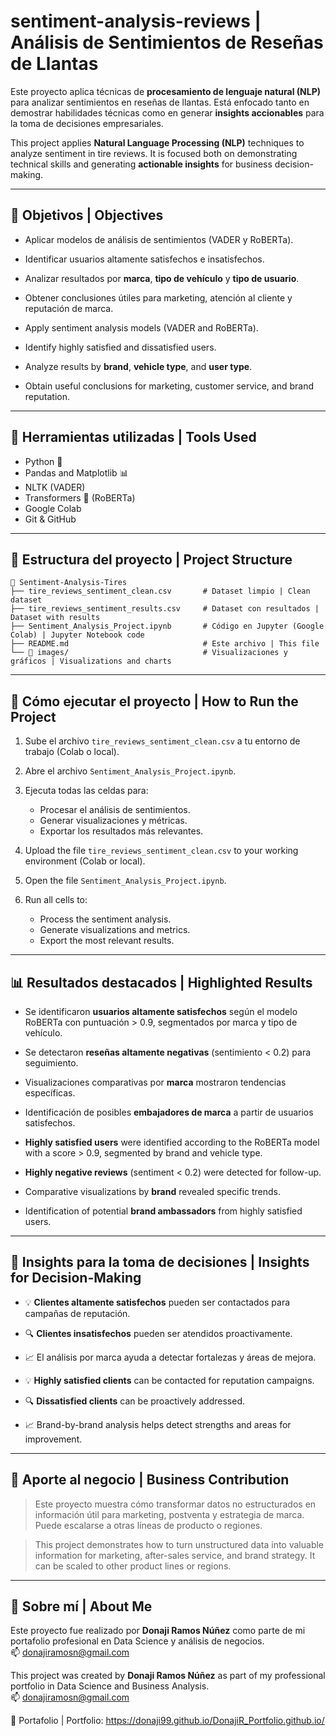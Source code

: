 
# sentiment-analysis-reviews | Análisis de Sentimientos de Reseñas de Llantas

Este proyecto aplica técnicas de **procesamiento de lenguaje natural (NLP)** para analizar sentimientos en reseñas de llantas. 
Está enfocado tanto en demostrar habilidades técnicas como en generar **insights accionables** para la toma de decisiones empresariales.

This project applies **Natural Language Processing (NLP)** techniques to analyze sentiment in tire reviews. 
It is focused both on demonstrating technical skills and generating **actionable insights** for business decision-making.

---

## 📌 Objetivos | Objectives

- Aplicar modelos de análisis de sentimientos (VADER y RoBERTa).
- Identificar usuarios altamente satisfechos e insatisfechos.
- Analizar resultados por **marca**, **tipo de vehículo** y **tipo de usuario**.
- Obtener conclusiones útiles para marketing, atención al cliente y reputación de marca.

- Apply sentiment analysis models (VADER and RoBERTa).
- Identify highly satisfied and dissatisfied users.
- Analyze results by **brand**, **vehicle type**, and **user type**.
- Obtain useful conclusions for marketing, customer service, and brand reputation.

---

## 🧠 Herramientas utilizadas | Tools Used

- Python 🐍  
- Pandas and Matplotlib 📊  
- NLTK (VADER)  
- Transformers 🤗 (RoBERTa)  
- Google Colab  
- Git & GitHub  

---

## 📁 Estructura del proyecto | Project Structure

```
📂 Sentiment-Analysis-Tires
├── tire_reviews_sentiment_clean.csv       # Dataset limpio | Clean dataset
├── tire_reviews_sentiment_results.csv     # Dataset con resultados | Dataset with results
├── Sentiment_Analysis_Project.ipynb       # Código en Jupyter (Google Colab) | Jupyter Notebook code
├── README.md                              # Este archivo | This file
└── 📂 images/                              # Visualizaciones y gráficos | Visualizations and charts
```

---

## 🚀 Cómo ejecutar el proyecto | How to Run the Project

1. Sube el archivo `tire_reviews_sentiment_clean.csv` a tu entorno de trabajo (Colab o local).
2. Abre el archivo `Sentiment_Analysis_Project.ipynb`.
3. Ejecuta todas las celdas para:
   - Procesar el análisis de sentimientos.
   - Generar visualizaciones y métricas.
   - Exportar los resultados más relevantes.

1. Upload the file `tire_reviews_sentiment_clean.csv` to your working environment (Colab or local).
2. Open the file `Sentiment_Analysis_Project.ipynb`.
3. Run all cells to:
   - Process the sentiment analysis.
   - Generate visualizations and metrics.
   - Export the most relevant results.

---

## 📊 Resultados destacados | Highlighted Results

- Se identificaron **usuarios altamente satisfechos** según el modelo RoBERTa con puntuación > 0.9, segmentados por marca y tipo de vehículo.
- Se detectaron **reseñas altamente negativas** (sentimiento < 0.2) para seguimiento.
- Visualizaciones comparativas por **marca** mostraron tendencias específicas.
- Identificación de posibles **embajadores de marca** a partir de usuarios satisfechos.

- **Highly satisfied users** were identified according to the RoBERTa model with a score > 0.9, segmented by brand and vehicle type.
- **Highly negative reviews** (sentiment < 0.2) were detected for follow-up.
- Comparative visualizations by **brand** revealed specific trends.
- Identification of potential **brand ambassadors** from highly satisfied users.

---

## 🧩 Insights para la toma de decisiones | Insights for Decision-Making

- 💡 **Clientes altamente satisfechos** pueden ser contactados para campañas de reputación.
- 🔍 **Clientes insatisfechos** pueden ser atendidos proactivamente.
- 📈 El análisis por marca ayuda a detectar fortalezas y áreas de mejora.

- 💡 **Highly satisfied clients** can be contacted for reputation campaigns.
- 🔍 **Dissatisfied clients** can be proactively addressed.
- 📈 Brand-by-brand analysis helps detect strengths and areas for improvement.

---

## 💼 Aporte al negocio | Business Contribution

> Este proyecto muestra cómo transformar datos no estructurados en información útil para marketing, postventa y estrategia de marca. Puede escalarse a otras líneas de producto o regiones.

> This project demonstrates how to turn unstructured data into valuable information for marketing, after-sales service, and brand strategy. It can be scaled to other product lines or regions.

---

## 🙋 Sobre mí | About Me

Este proyecto fue realizado por **Donaji Ramos Núñez** como parte de mi portafolio profesional en Data Science y análisis de negocios.  
📫 donajiramosn@gmail.com

This project was created by **Donaji Ramos Núñez** as part of my professional portfolio in Data Science and Business Analysis.  
📫 donajiramosn@gmail.com

🔗 Portafolio | Portfolio: https://donaji99.github.io/DonajiR_Portfolio.github.io/
